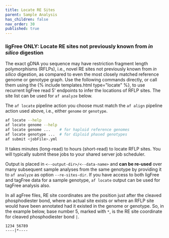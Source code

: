 ```yaml
---
title: Locate RE Sites
parent: Sample Analysis
has_children: false
nav_order: 30
published: true
---
```


### ligFree ONLY: Locate RE sites not previously known from _in silico_ digestion

The exact gDNA you sequence may have restriction fragment length polymorphisms (RFLPs), i.e.,
novel RE sites not previously known from _in silico_ digestion,
as compared to even the most closely matched reference genome or genotype graph. 
Use the following commands directly, or call them using the {% include templates.html type="locate" %},
to use recurrent ligFree read 5' endpoints to infer the locations of RFLP sites.
The site list can be used for `af analyze` below.

The `af locate` pipeline action you choose must match the `af align` pipeline action used above,
i.e., either `genome` or `genotype`.

```sh
af locate --help
af locate genome --help
af locate genome ...    # for haploid reference genomes
af locate genotype ...  # for diploid phased genotypes
af submit <jobFile>.yml
```

It takes minutes (long-read) to hours (short-read) to locate RFLP sites.
You will typically submit these jobs to your shared server job scheduler.

Output is placed in `<--output-dir>/<--data-name>` and **can be re-used**
over many subsequent sample analyses from the same genotype
by providing it to `af analyze` as option `--re-sites-dir`. 
If you have access to both ligFree and tagFree data for a sample genotype,
`af locate` output can be used for tagFree analysis also.

In all agFree files, RE site coordinates are the position just after the cleaved
phosphodiester bond, where an actual site exists or where an RFLP site would have been
annotated had it existed in the genome or genotype.  So, in the example below,
base number 5, marked with `*`, is the RE site coordinate for  cleaved phosphodiester bond `|`.

```
1234 56789
----|*----
```
